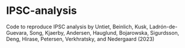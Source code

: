 # IPSC-analysis
Code to reproduce IPSC analysis by Untiet, Beinlich, Kusk, Ladrón-de-Guevara, Song, Kjaerby, Andersen, Hauglund, Bojarowska, Sigurdsson, Deng, Hirase, Petersen, Verkhratsky, and Nedergaard (2023) 
